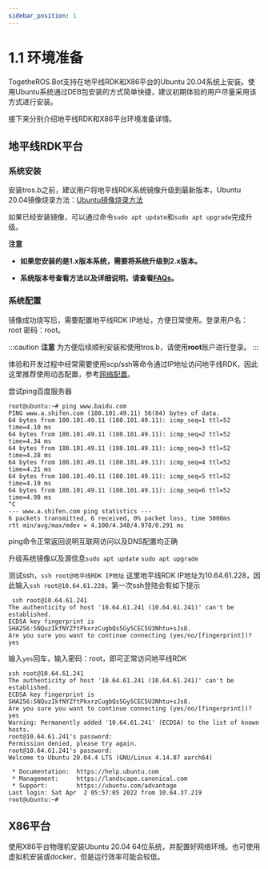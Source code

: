 ```yaml
---
sidebar_position: 1
---
```


# 1.1 环境准备

TogetheROS.Bot支持在地平线RDK和X86平台的Ubuntu 20.04系统上安装。使用Ubuntu系统通过DEB包安装的方式简单快捷，建议初期体验的用户尽量采用该方式进行安装。

接下来分别介绍地平线RDK和X86平台环境准备详情。

## 地平线RDK平台

### 系统安装

安装tros.b之前，建议用户将地平线RDK系统镜像升级到最新版本，Ubuntu 20.04镜像烧录方法：[Ubuntu镜像烧录方法](https://developer.horizon.cc/documents_rdk/installation/install_os)

如果已经安装镜像，可以通过命令`sudo apt update`和`sudo apt upgrade`完成升级。

**注意**

- **如果您安装的是1.x版本系统，需要将系统升级到2.x版本。**

- **系统版本号查看方法以及详细说明，请查看[FAQs](../FAQs/hardware_and_system.md)。**

### 系统配置

镜像成功烧写后，需要配置地平线RDK IP地址，方便日常使用。登录用户名：root 密码：root。

:::caution **注意**
为方便后续顺利安装和使用tros.b，请使用**root**账户进行登录。
:::

体验和开发过程中经常需要使用scp/ssh等命令通过IP地址访问地平线RDK，因此这里推荐使用动态配置，参考[网络配置](https://developer.horizon.cc/documents_rdk/configuration/network_configuration)。

尝试ping百度服务器

```shell
root@ubuntu:~# ping www.baidu.com
PING www.a.shifen.com (180.101.49.11) 56(84) bytes of data.
64 bytes from 180.101.49.11 (180.101.49.11): icmp_seq=1 ttl=52 time=4.10 ms
64 bytes from 180.101.49.11 (180.101.49.11): icmp_seq=2 ttl=52 time=4.34 ms
64 bytes from 180.101.49.11 (180.101.49.11): icmp_seq=3 ttl=52 time=4.28 ms
64 bytes from 180.101.49.11 (180.101.49.11): icmp_seq=4 ttl=52 time=4.21 ms
64 bytes from 180.101.49.11 (180.101.49.11): icmp_seq=5 ttl=52 time=4.19 ms
64 bytes from 180.101.49.11 (180.101.49.11): icmp_seq=6 ttl=52 time=4.98 ms
^C
--- www.a.shifen.com ping statistics ---
6 packets transmitted, 6 received, 0% packet loss, time 5008ms
rtt min/avg/max/mdev = 4.100/4.348/4.978/0.291 ms

```

ping命令正常返回说明互联网访问以及DNS配置均正确

升级系统镜像以及源信息`sudo apt update` `sudo apt upgrade`

测试ssh，`ssh root@地平线RDK IP地址` 这里地平线RDK IP地址为10.64.61.228，因此输入`ssh root@10.64.61.228`，第一次ssh登陆会有如下提示

```shell
 ssh root@10.64.61.241
The authenticity of host '10.64.61.241 (10.64.61.241)' can't be established.
ECDSA key fingerprint is SHA256:5NQuzIkfNYZftPkxrzCugbQs5Gy5CEC5U3Nhtu+sJs8.
Are you sure you want to continue connecting (yes/no/[fingerprint])? yes
```

输入`yes`回车，输入密码：root，即可正常访问地平线RDK

```dotnetcli
ssh root@10.64.61.241
The authenticity of host '10.64.61.241 (10.64.61.241)' can't be established.
ECDSA key fingerprint is SHA256:5NQuzIkfNYZftPkxrzCugbQs5Gy5CEC5U3Nhtu+sJs8.
Are you sure you want to continue connecting (yes/no/[fingerprint])? yes
Warning: Permanently added '10.64.61.241' (ECDSA) to the list of known hosts.
root@10.64.61.241's password:
Permission denied, please try again.
root@10.64.61.241's password:
Welcome to Ubuntu 20.04.4 LTS (GNU/Linux 4.14.87 aarch64)

 * Documentation:  https://help.ubuntu.com
 * Management:     https://landscape.canonical.com
 * Support:        https://ubuntu.com/advantage
Last login: Sat Apr  2 05:57:05 2022 from 10.64.37.219
root@ubuntu:~#
```

## X86平台

使用X86平台物理机安装Ubuntu 20.04 64位系统，并配置好网络环境。也可使用虚拟机安装或docker，但是运行效率可能会较低。
